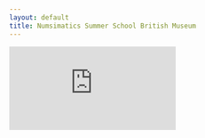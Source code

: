 ```yaml
---
layout: default
title: Numsimatics Summer School British Museum
---
```


<div class="embed-responsive embed-responsive-1by1 mb-3">
  <iframe src="https://docs.google.com/presentation/d/e/2PACX-1vTf-a1Xpu4pO9pqqF5kJjYgMv3SkKr8rfa_Rb05WxvqxPNriXyWDJaIBIY/embed?start=false&loop=false&delayms=3000" frameborder="0" class="embed-responsive-item" allowfullscreen="true" mozallowfullscreen="true" webkitallowfullscreen="true"></iframe>
</div>
